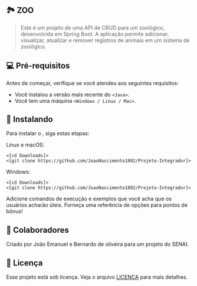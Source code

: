 ## 🏞️ ZOO

> Este é um projeto de uma API de CRUD para um zoológico, desenvolvida em Spring Boot. A aplicação permite adicionar, visualizar, atualizar e remover registros de animais em um sistema de zoológico.


## 💻 Pré-requisitos

Antes de começar, verifique se você atendeu aos seguintes requisitos:

- Você instalou a versão mais recente do `<Java>`.
- Você tem uma máquina `<Windows / Linux / Mac>`.

## 🚀 Instalando <Projeto-Integrador>

Para instalar o <Projeto-Integrador>, siga estas etapas:

Linux e macOS:

```
<[cd Downloads]>
<[git clone https://github.com/JoaoNascimento1802/Projeto-Integrador]>
```

Windows:

```
<[cd Downloads]>
<[git clone https://github.com/JoaoNascimento1802/Projeto-Integrador]>
```


Adicione comandos de execução e exemplos que você acha que os usuários acharão úteis. Forneça uma referência de opções para pontos de bônus!

## 🤝 Colaboradores

Criado por João Emanuel e Bernardo de oliveira para um projeto do SENAI.


## 📝 Licença

Esse projeto está sob licença. Veja o arquivo [LICENÇA](LICENSE.md) para mais detalhes.
